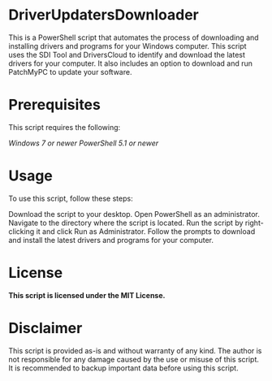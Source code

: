# DriverUpdatersDownloader
This is a PowerShell script that automates the process of downloading and installing drivers and programs for your Windows computer. This script uses the SDI Tool and DriversCloud to identify and download the latest drivers for your computer. It also includes an option to download and run PatchMyPC to update your software.

# Prerequisites
This script requires the following:

*Windows 7 or newer*
*PowerShell 5.1 or newer*

# Usage
To use this script, follow these steps:

Download the script to your desktop.
Open PowerShell as an administrator.
Navigate to the directory where the script is located.
Run the script by right-clicking it and click Run as Administrator.
Follow the prompts to download and install the latest drivers and programs for your computer.

# License

**This script is licensed under the MIT License.**

# Disclaimer
This script is provided as-is and without warranty of any kind. The author is not responsible for any damage caused by the use or misuse of this script. It is recommended to backup important data before using this script.
